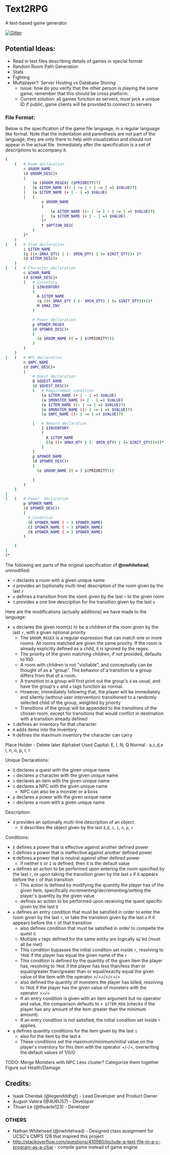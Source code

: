 # Text2RPG

A text-based game generator

[![Gitter](https://badges.gitter.im/legendddhgf_Text2RPG/Lobby.svg)](https://gitter.im/legendddhgf_Text2RPG/Lobby?utm_source=badge&utm_medium=badge&utm_campaign=pr-badge)

## Potential Ideas:

- Read in text files describing details of games in special format
- Random Room Path Generation
- Stats
- Fighting
- Multiplayer?: Server Hosting vs Database Storing
    - Issue: how do you verify that the other person is playing the same game; remember that this should be cross platform:
    - Current solution: all games function as servers, must pick a unique ID if public, game clients will be provided to connect to servers

### File Format:

Below is the specification of the game file language, in a regular language like format. Note that the indentation and parenthesis are not part of the language, they are only there to help with visualization and should not appear in the actual file. Immediately after the specification is a set of descriptions to accompany it.

```sh
(
    (   # Room declaration
        r $ROOM_NAME
        (d $ROOM_DESC)+
        (
            (m ($ROOM_REGEX) ($PRIORITY)?)
        |   (e $ITEM_NAME ((> | >= | < | <= | =) $VALUE)?)
        |   (a $ITEM_NAME (+ | - | =) $VALUE)
        |   (
                o $ROOM_NAME
				(
					(e $ITEM_NAME ((> | >= | < | <= | =) $VALUE)?)
				|	(a $ITEM_NAME (+ | - | =) $VALUE)
				)*
                t $OPTION_DESC
            )
        )*
    )
|   (   # Item declaration
        i $ITEM_NAME
        (q ((+ $MAX_QTY) | (- $MIN_QTY) | (= $INIT_QTY))+ )*
        (d $ITEM_DESC)+
    )
|   (   # Character declaration
        c $CHAR_NAME
        (d $CHAR_DESC)+
        (   # Inventory
            I $INVENTORY
            (
              A $ITEM_NAME
              (q ((+ $MAX_QTY | (- $MIN_QTY) | (= $INIT_QTY))+))*
              M $MAX_INV
            )

            # Power declaration
            p $POWER_REGEX
            (d $POWER_DESC)+
            (
              (e $ROOM_NAME (( = ) $(PRIORITY)))
            )
        )
    )
|   (   # NPC declaration
        n $NPC_NAME
        (d $NPC_DESC)+
        (
            # Quest declaration
            Q $QUEST_NAME
            (d $QUEST_DESC)+
            (   # Requirement condition
                (a $ITEM_NAME (+ | - | =) $VALUE)
                (a $MONSTER_NAME (+ | - | =) $VALUE)
                (e $ITEM_NAME ((> | >= | =) $VALUE)?)
                (e $MONSTER_NAME ((> | >= | =) $VALUE)?)
                (a $NPC_NAME ((> | >= | =) $VALUE)?)

            |   # Reward declaration
                I $INVENTORY
                (
                  A $ITEM_NAME
                  ((q ((+ $MAX_QTY | (- $MIN_QTY) | (= $INIT_QTY))+))*)
                )
            )
            p $POWER_NAME
            (d $POWER_DESC)+
            (
              (e $ROOM_NAME (( = ) $(PRIORITY)))

            )
        )
    )
|
|   (   # Power  declaration
        p $POWER_NAME
        (d $POWER_DESC)+
        (
          # Condition
          (E $POWER_NAME ( > ) $POWER_NAME)
          (I $POWER_NAME ( < ) $POWER_NAME)
          (N $POWER_NAME ( = ) $POWER_NAME)
        )

    )
|
)*
```

The following are parts of the original specification of **@nwhitehead**, unmodified:

- `r` declares a room with a given unique name
- `d` provides an (optionally multi-line) description of the room given by the last `r`
- `o` defines a transition from the room given by the last `r` to the given room
- `t` provides a one line description for the transition given by the last `o`

Here are the modifications (actually additions) we have made to the language:

- `m` declares the given room(s) to be a children of the room given by the last `r`, with a given optional priority
    - The `$ROOM_REGEX` is a regular expression that can match one or more rooms. All rooms matched are given the same priority. If the room is already explicitly defined as a child, it is ignored by the regex.
    - The priority of the given matching children, if not provided, defaults to  100
    - A room with children is not "visitable", and conceptually can be thought of as a "group". The behavior of a transition to a group differs from that of a room.
    - A transition to a group will first print out the group's `d` as usual, and have the group's `e` and `a` tags function as normal.
    - However, immediately following that, the player will be immediately and silently (without user intervention) transitioned to a randomly selected child of the group, weighted by priority
    - Transitions of the group will be appended to the transitions of the chosen room, except for transitions that would conflict in destination with a transition already defined
- `I` defines an inventory for that character
- `A` adds items into the inventory
- `M` defines the maximum inventory the character can carry

Place Holder - Delete later
Alphabet Used
Capital: E, I, N, Q
Normal : a,c,d,e i, n, o, p, r, t


Unique Declarations:
- `Q` declares a quest with the given unique name
- `c` declares a character with the given unique name
- `i` declares an item with the given unique name
- `n` declares a NPC with the given unique name
    - NPC can also be a monster or a boss
- `p` declares a power with the given unique name
- `r` declares a room with a given unique name

Description:
- `d` provides an optionally multi-line description of an object.
    - it describes the object given by the last `E`,`Q`, `c`, `i`, `n`, `p`, `r`

Conditions:
- `E` defines a power that is effective against another defined power
- `I` defines a power that is ineffective against another defined power
- `N` defines a power that is neutral against other defined power
    - if neither `E` or `I` is defined, then it is the default value
- `a` defines an action to be performed upon entering the room specified by the last `r`, or upon taking the transition given by the last `o` if it appears before the `t` of that transition
    - This action is defined by modifying the quantity the player has of the given item, specifically incrementing/decrementing/setting the player's quantity by the given value
    - defines an action to be performed upon receiving the quest specific given by the last `Q`
- `e` defines an entry condition that must be satisfied in order to enter the room given by the last `r`, or take the transition given by the last `o` if it appears before the `t` of that transition
    - also defines condition that must be satisfied in order to compelte the quest `Q`
    - Multiple `e` tags defined for the same entity are logically `&&`'ed (must all be met)
    - This condition bypasses the initial condition set inside `r`, resolving to `TRUE` if the player has equal the given name of the `r`
    - This condition is defined by the quantity of the given item the player has, resolving to `TRUE` if the player has less than/less than or equal/greater than/greater than or equal/exactly equal the given value of the item with the operator >/>=/</<=/=
    - also defined the quantity of monsters the player has killed, resolving to  `TRUE` if the player has the given value of monsters with the operator >=/=
    - If an entry condition is given with an item argument but no operator and  value, the comparison defaults to `> $ITEM_MIN` (checks if the player has  any amount of the item greater than the minimum amount).
    - If an entry condition is not satisfied, the initial condition set inside `r` applies.
- `q` defines quantity conditions for the item given by the last `i`
    - also for the item by the last `A`
    - These conditions set the maximum/minimum/initial value on the player's inventory for this item with the operator +/-/=, overwriting the default values of 1/0/0

TODO:
Merge Monsters with NPC
Less cluster?
Categorize them together
Figure out Health/Damage

## Credits:
- Isaak Cherdak (@legendddhgf) - Lead Developer and Product Owner
- August Valera (@4U6U57) - Developer
- Thuan Le (@thuanle123) - Developer

### OTHERS
- Nathan Whitehead (@nwhitehead) - Designed class assignment for UCSC's CMPS 12B that inspired this project
- http://stackoverflow.com/questions/410980/include-a-text-file-in-a-c-program-as-a-char - compile game instead of game engine
